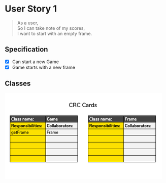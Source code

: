 # User Story 1

> As a user,</br>
So I can take note of my scores,</br>
I want to start with an empty frame.

## Specification

- [X] Can start a new Game
- [X] Game starts with a new frame

## Classes

![CRC](../images/us1-crc.png)